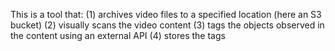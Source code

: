 This is a tool that:
    (1) archives video files to a specified location (here an S3 bucket)
    (2) visually scans the video content
    (3) tags the objects observed in the content using an external API
    (4) stores the tags